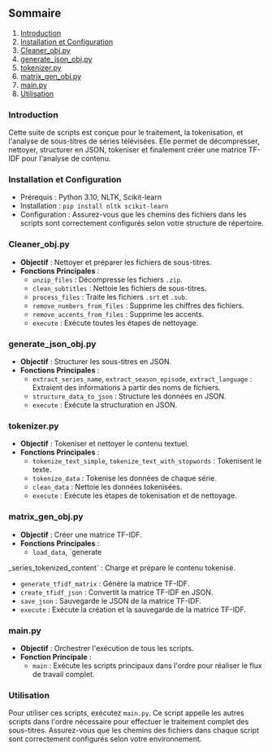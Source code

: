 ## Sommaire
1. [Introduction](#introduction)
2. [Installation et Configuration](#installation-et-configuration)
3. [Cleaner_obj.py](#cleaner_objpy)
4. [generate_json_obj.py](#generate_json_objpy)
5. [tokenizer.py](#tokenizerpy)
6. [matrix_gen_obj.py](#matrix_gen_objpy)
7. [main.py](#mainpy)
8. [Utilisation](#utilisation)

### Introduction

Cette suite de scripts est conçue pour le traitement, la tokenisation, et l'analyse de sous-titres de séries télévisées. Elle permet de décompresser, nettoyer, structurer en JSON, tokeniser et finalement créer une matrice TF-IDF pour l'analyse de contenu.

### Installation et Configuration

- Prérequis : Python 3.10, NLTK, Scikit-learn
- Installation : `pip install nltk scikit-learn`
- Configuration : Assurez-vous que les chemins des fichiers dans les scripts sont correctement configurés selon votre structure de répertoire.

### Cleaner_obj.py

- **Objectif** : Nettoyer et préparer les fichiers de sous-titres.
- **Fonctions Principales** :
  - `unzip_files` : Décompresse les fichiers `.zip`.
  - `clean_subtitles` : Nettoie les fichiers de sous-titres.
  - `process_files` : Traite les fichiers `.srt` et `.sub`.
  - `remove_numbers_from_files` : Supprime les chiffres des fichiers.
  - `remove_accents_from_files` : Supprime les accents.
  - `execute` : Exécute toutes les étapes de nettoyage.

### generate_json_obj.py

- **Objectif** : Structurer les sous-titres en JSON.
- **Fonctions Principales** :
  - `extract_series_name`, `extract_season_episode`, `extract_language` : Extraient des informations à partir des noms de fichiers.
  - `structure_data_to_json` : Structure les données en JSON.
  - `execute` : Exécute la structuration en JSON.

### tokenizer.py

- **Objectif** : Tokeniser et nettoyer le contenu textuel.
- **Fonctions Principales** :
  - `tokenize_text_simple`, `tokenize_text_with_stopwords` : Tokenisent le texte.
  - `tokenize_data` : Tokenise les données de chaque série.
  - `clean_data` : Nettoie les données tokenisées.
  - `execute` : Exécute les étapes de tokenisation et de nettoyage.

### matrix_gen_obj.py

- **Objectif** : Créer une matrice TF-IDF.
- **Fonctions Principales** :
  - `load_data`, `generate

_series_tokenized_content` : Charge et prépare le contenu tokenisé.
  - `generate_tfidf_matrix` : Génère la matrice TF-IDF.
  - `create_tfidf_json` : Convertit la matrice TF-IDF en JSON.
  - `save_json` : Sauvegarde le JSON de la matrice TF-IDF.
  - `execute` : Exécute la création et la sauvegarde de la matrice TF-IDF.

### main.py

- **Objectif** : Orchestrer l'exécution de tous les scripts.
- **Fonction Principale** :
  - `main` : Exécute les scripts principaux dans l'ordre pour réaliser le flux de travail complet.

### Utilisation

Pour utiliser ces scripts, exécutez `main.py`. Ce script appelle les autres scripts dans l'ordre nécessaire pour effectuer le traitement complet des sous-titres. Assurez-vous que les chemins des fichiers dans chaque script sont correctement configurés selon votre environnement.

